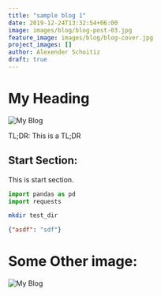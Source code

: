 ```yaml
---
title: "sample blog 1"
date: 2019-12-24T13:32:54+06:00
image: images/blog/blog-post-03.jpg
feature_image: images/blog/blog-cover.jpg
project_images: []
author: Alexender Schoitiz
draft: true
---
```




# My Heading

![My Blog](/images/blog/blog-cover.jpg)


TL;DR: This is a TL;DR



## Start Section:
This is start section.

```python
import pandas as pd
import requests
```

```bash
mkdir test_dir
```

```json
{"asdf": "sdf"}
```

# Some Other image:

![My Blog](/images/blog/sagemaker-pipeline.png)